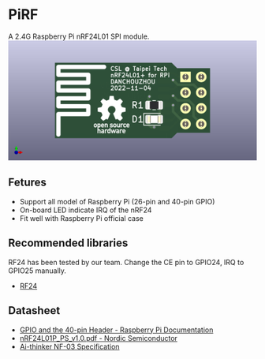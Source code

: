 # PiRF
A 2.4G Raspberry Pi nRF24L01 SPI module.
![image](./kicad/pcb/remote-rpi.png)

## Fetures
- Support all model of Raspberry Pi (26-pin and 40-pin GPIO)
- On-board LED indicate IRQ of the nRF24
- Fit well with Raspberry Pi official case

## Recommended libraries
RF24 has been tested by our team. Change the CE pin to GPIO24, IRQ to GPIO25 manually.
- [RF24](https://github.com/nRF24/RF24)

## Datasheet
- [GPIO and the 40-pin Header - Raspberry Pi Documentation](https://www.raspberrypi.com/documentation/computers/os.html#gpio-and-the-40-pin-header)
- [nRF24L01P_PS_v1.0.pdf - Nordic Semiconductor](https://infocenter.nordicsemi.com/pdf/nRF24L01P_PS_v1.0.pdf)
- [Ai-thinker NF-03 Specification](https://docs.ai-thinker.com/_media/nf-03_specification_en.pdf)

